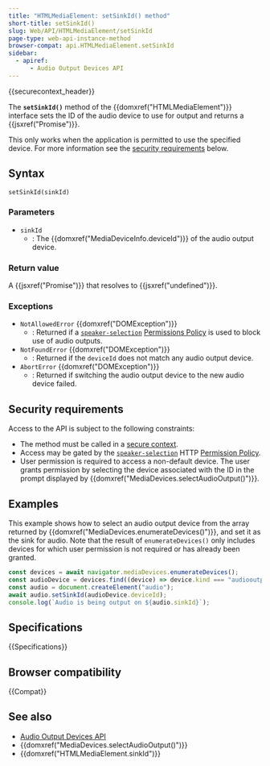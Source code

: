 ```yaml
---
title: "HTMLMediaElement: setSinkId() method"
short-title: setSinkId()
slug: Web/API/HTMLMediaElement/setSinkId
page-type: web-api-instance-method
browser-compat: api.HTMLMediaElement.setSinkId
sidebar:
  - apiref:
      - Audio Output Devices API
---
```


{{securecontext_header}}

The **`setSinkId()`** method of the {{domxref("HTMLMediaElement")}} interface sets the ID of the audio device to use for output and returns a {{jsxref("Promise")}}.

This only works when the application is permitted to use the specified device.
For more information see the [security requirements](#security_requirements) below.

## Syntax

```js-nolint
setSinkId(sinkId)
```

### Parameters

- `sinkId`
  - : The {{domxref("MediaDeviceInfo.deviceId")}} of the audio output device.

### Return value

A {{jsxref("Promise")}} that resolves to {{jsxref("undefined")}}.

### Exceptions

- `NotAllowedError` {{domxref("DOMException")}}
  - : Returned if a [`speaker-selection`](/en-US/docs/Web/HTTP/Reference/Headers/Permissions-Policy/speaker-selection) [Permissions Policy](/en-US/docs/Web/HTTP/Guides/Permissions_Policy) is used to block use of audio outputs.
- `NotFoundError` {{domxref("DOMException")}}
  - : Returned if the `deviceId` does not match any audio output device.
- `AbortError` {{domxref("DOMException")}}
  - : Returned if switching the audio output device to the new audio device failed.

## Security requirements

Access to the API is subject to the following constraints:

- The method must be called in a [secure context](/en-US/docs/Web/Security/Secure_Contexts).
- Access may be gated by the [`speaker-selection`](/en-US/docs/Web/HTTP/Reference/Headers/Permissions-Policy/speaker-selection) HTTP [Permission Policy](/en-US/docs/Web/HTTP/Guides/Permissions_Policy).
- User permission is required to access a non-default device.
  The user grants permission by selecting the device associated with the ID in the prompt displayed by {{domxref("MediaDevices.selectAudioOutput()")}}.

## Examples

This example shows how to select an audio output device from the array returned by {{domxref("MediaDevices.enumerateDevices()")}}, and set it as the sink for audio.
Note that the result of `enumerateDevices()` only includes devices for which user permission is not required or has already been granted.

```js
const devices = await navigator.mediaDevices.enumerateDevices();
const audioDevice = devices.find((device) => device.kind === "audiooutput");
const audio = document.createElement("audio");
await audio.setSinkId(audioDevice.deviceId);
console.log(`Audio is being output on ${audio.sinkId}`);
```

## Specifications

{{Specifications}}

## Browser compatibility

{{Compat}}

## See also

- [Audio Output Devices API](/en-US/docs/Web/API/Audio_Output_Devices_API)
- {{domxref("MediaDevices.selectAudioOutput()")}}
- {{domxref("HTMLMediaElement.sinkId")}}
